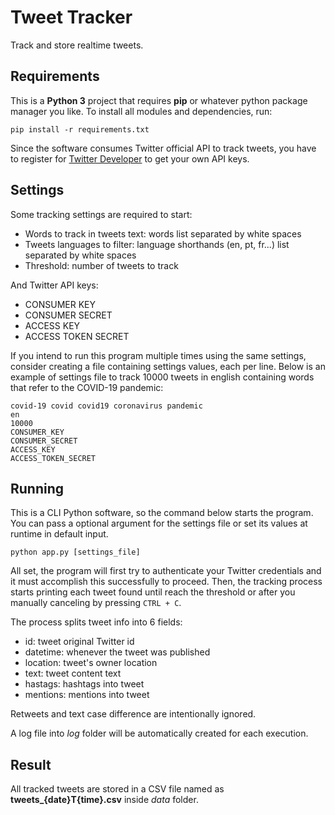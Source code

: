 # Tweet Tracker

Track and store realtime tweets.

## Requirements

This is a **Python 3** project that requires **pip** or whatever python package manager you like. To install all modules and dependencies, run:

`pip install -r requirements.txt`

Since the software consumes Twitter official API to track tweets, you have to register for [Twitter Developer](https://developer.twitter.com/en/apply-for-access) to get your own API keys.

## Settings

Some tracking settings are required to start:

* Words to track in tweets text: words list separated by white spaces
* Tweets languages to filter: language shorthands (en, pt, fr...) list separated by white spaces
* Threshold: number of tweets to track

And Twitter API keys:

* CONSUMER KEY
* CONSUMER SECRET
* ACCESS KEY
* ACCESS TOKEN SECRET

If you intend to run this program multiple times using the same settings, consider creating a file containing settings values, each per line. Below is an example of settings file to track 10000 tweets in english containing words that refer to the COVID-19 pandemic:

```
covid-19 covid covid19 coronavirus pandemic
en
10000
CONSUMER_KEY
CONSUMER_SECRET
ACCESS_KEY
ACCESS_TOKEN_SECRET
```

## Running

This is a CLI Python software, so the command below starts the program. You can pass a optional argument for the settings file or set its values at runtime in default input.

`python app.py [settings_file]`

All set, the program will first try to authenticate your Twitter credentials and it must accomplish this successfully to proceed. Then, the tracking process starts printing each tweet found until reach the threshold or after you manually canceling by pressing `CTRL + C`.

The process splits tweet info into 6 fields: 

* id: tweet original Twitter id
* datetime: whenever the tweet was published
* location: tweet's owner location
* text: tweet content text
* hastags: hashtags into tweet
* mentions: mentions into tweet

Retweets and text case difference are intentionally ignored.

A log file into *log* folder will be automatically created for each execution.

## Result

All tracked tweets are stored in a CSV file named as **tweets_{date}T{time}.csv** inside *data* folder.
